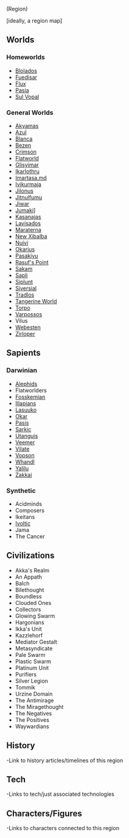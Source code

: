 (Region)

[ideally, a region map]

## Worlds

### Homeworlds
- [Blolados](/Stellar_Abyss_Setting_Bible/1_Worlds_Systems/Blolados.md)
- [Fuedisar](/Stellar_Abyss_Setting_Bible/1_Worlds_Systems/Fuedisar.md)
- [Flux](/Stellar_Abyss_Setting_Bible/1_Worlds_Systems/Flux.md)
- [Pasia](/Stellar_Abyss_Setting_Bible/1_Worlds_Systems/Pasia.md)
- [Sul Vopal](/Stellar_Abyss_Setting_Bible/1_Worlds_Systems/Sul_Vopal.md)

### General Worlds
- [Akyamas](/Stellar_Abyss_Setting_Bible/1_Worlds_Systems/Akyamas.md)
- [Azul](/Stellar_Abyss_Setting_Bible/1_Worlds_Systems/Azul.md)
- [Blanca](/Stellar_Abyss_Setting_Bible/1_Worlds_Systems/Blanca.md)
- [Bezen](/Stellar_Abyss_Setting_Bible/1_Worlds_Systems/Bezen.md)
- [Crimson](/Stellar_Abyss_Setting_Bible/1_Worlds_Systems/Crimson.md)
- [Flatworld](/Stellar_Abyss_Setting_Bible/1_Worlds_Systems/Flat_World.md)
- [Glisyimar](/Stellar_Abyss_Setting_Bible/1_Worlds_Systems/Glisyimar.md)
- [Ikarlothru](/Stellar_Abyss_Setting_Bible/1_Worlds_Systems/Ikarlothru.md)
- [Imartasa.md](/Stellar_Abyss_Setting_Bible/1_Worlds_Systems/Imartasa.md)
- [Ivikurmaja](/Stellar_Abyss_Setting_Bible/1_Worlds_Systems/Ivikurmaja.md)
- [Jilonus](/Stellar_Abyss_Setting_Bible/1_Worlds_Systems/Jilonus.md)
- [Jitnulfumu](/Stellar_Abyss_Setting_Bible/1_Worlds_Systems/Jitnulfumu.md)
- [Jiwar](/Stellar_Abyss_Setting_Bible/1_Worlds_Systems/Jiwar.md)
- [Jumaki](/Stellar_Abyss_Setting_Bible/1_Worlds_Systems/Jumaki.md)]
- [Kasanajas](/Stellar_Abyss_Setting_Bible/1_Worlds_Systems/Kasanajas.md)
- [Lavisados](/Stellar_Abyss_Setting_Bible/1_Worlds_Systems/Lavisados.md)
- [Maraterna](/Stellar_Abyss_Setting_Bible/1_Worlds_Systems/Maraterna.md)
- [New Xibalba](/Stellar_Abyss_Setting_Bible/1_Worlds_Systems/Xibalba.md)
- [Nuivi](/Stellar_Abyss_Setting_Bible/1_Worlds_Systems/Nuivi.md)
- [Okarius](/Stellar_Abyss_Setting_Bible/1_Worlds_Systems/Okaria.md)
- [Pasakiyu](/Stellar_Abyss_Setting_Bible/1_Worlds_Systems/Pasakiyu.md)
- [Rasuf's Point](/Stellar_Abyss_Setting_Bible/1_Worlds_Systems/Rasufs_Point.md)
- [Sakam](/Stellar_Abyss_Setting_Bible/1_Worlds_Systems/Sakam.md)
- [Sapli](/Stellar_Abyss_Setting_Bible/1_Worlds_Systems/Sapli.md)
- [Siplunt](/Stellar_Abyss_Setting_Bible/1_Worlds_Systems/Siplunt.md)
- [Siversial](/Stellar_Abyss_Setting_Bible/1_Worlds_Systems/Lamsis.md)
- [Tradlos](/Stellar_Abyss_Setting_Bible/1_Worlds_Systems/Tradlos.md)
- [Tangerine World](/Stellar_Abyss_Setting_Bible/1_Worlds_Systems/Tangerine_World.md)
- [Torpo](/Stellar_Abyss_Setting_Bible/1_Worlds_Systems/Torpo.md)
- [Varpossos](/Stellar_Abyss_Setting_Bible/1_Worlds_Systems/Varpossos.md)
- Vilus
- [Webesten](/Stellar_Abyss_Setting_Bible/1_Worlds_Systems/Webesten.md)
- [Zirloper](/Stellar_Abyss_Setting_Bible/1_Worlds_Systems/Zirloper.md)

## Sapients

### Darwinian
- [Alephids](/Stellar_Abyss_Setting_Bible/2_Sapients/Alephid.md)
- Flatworlders
- [Fosskemian](/Stellar_Abyss_Setting_Bible/2_Sapients/Fosskemians.md)
- [Illapians](/Stellar_Abyss_Setting_Bible/2_Sapients/Illapian.md)
- [Lasuuko](/Stellar_Abyss_Setting_Bible/2_Sapients/Lasuuko.md)
- [Okar](/Stellar_Abyss_Setting_Bible/2_Sapients/Okar.md)
- [Pasis](/Stellar_Abyss_Setting_Bible/2_Sapients/Pasis.md)
- [Sarkic](/Stellar_Abyss_Setting_Bible/2_Sapients/Sarkic.md)
- [Utanguis](/Stellar_Abyss_Setting_Bible/2_Sapients/Cyrawaloc.md)
- [Veemer](/Stellar_Abyss_Setting_Bible/2_Sapients/Veemer.md)
- [Vilate](/Stellar_Abyss_Setting_Bible/2_Sapients/Vilate.md)
- [Vopson](/Stellar_Abyss_Setting_Bible/2_Sapients/Vopson.md)
- [Whandl](/Stellar_Abyss_Setting_Bible/2_Sapients/Whandl.md)
- [Yalilu](/Stellar_Abyss_Setting_Bible/2_Sapients/Yalilu.md)
- [Zakkai](/Stellar_Abyss_Setting_Bible/2_Sapients/Zakkai.md)



### Synthetic

- Acidminds
- Composers
- Ikeitans
- [Ivoltic](/Stellar_Abyss_Setting_Bible/2_Sapients/Ivoltic.md) 
- Jama
- The Cancer

## Civilizations
- Akka's Realm
- An Appath
- Balch
- Bilethought
- Boundless
- Clouded Ones
- Collectors
- Glowing Swarm
- Hargonians
- Ikka's Unit
- Kazzlehorf
- Mediator Gestalt
- Metasyndicate
- Pale Swarm
- Plastic Swarm
- Platinum Unit
- Purifiers
- Silver Legion
- Tommik
- Urzine Domain
- The Antimirage
- The Miragethought
- The Negatives
- The Positives
- Waywardians


## History
-Link to history articles/timelines of this region
## Tech
-Links to tech/just associated technologies
## Characters/Figures
-Links to characters connected to this region

